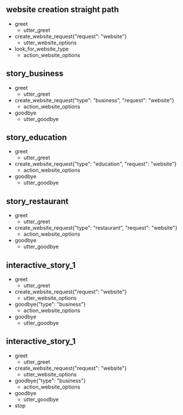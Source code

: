 ## website creation straight path
* greet
  - utter_greet
* create_website_request{"request": "website"}
  - utter_website_options
* look_for_website_type
  - action_website_options

## story_business
* greet
    - utter_greet
* create_website_request{"type": "business", "request": "website"}
    - action_website_options
* goodbye
    - utter_goodbye

## story_education
* greet
    - utter_greet
* create_website_request{"type": "education", "request": "website"}
    - action_website_options
* goodbye
    - utter_goodbye

## story_restaurant
* greet
    - utter_greet
* create_website_request{"type": "restaurant", "request": "website"}
    - action_website_options
* goodbye
    - utter_goodbye




<!-- ## happy path
* greet
  - utter_greet
* mood_great
  - utter_happy

## sad path 1
* greet
  - utter_greet
* mood_unhappy
  - utter_cheer_up
  - utter_did_that_help
* affirm
  - utter_happy

## sad path 2
* greet
  - utter_greet
* mood_unhappy
  - utter_cheer_up
  - utter_did_that_help
* deny
  - utter_goodbye

## say goodbye
* goodbye
  - utter_goodbye
 -->
<!-- ## bot challenge
* bot_challenge
  - utter_iamabot
 -->

## interactive_story_1
* greet
    - utter_greet
* create_website_request{"request": "website"}
    - utter_website_options
* goodbye{"type": "business"}
    - action_website_options
* goodbye
    - utter_goodbye

## interactive_story_1
* greet
    - utter_greet
* create_website_request{"request": "website"}
    - utter_website_options
* goodbye{"type": "business"}
    - action_website_options
* goodbye
    - utter_goodbye
* stop

